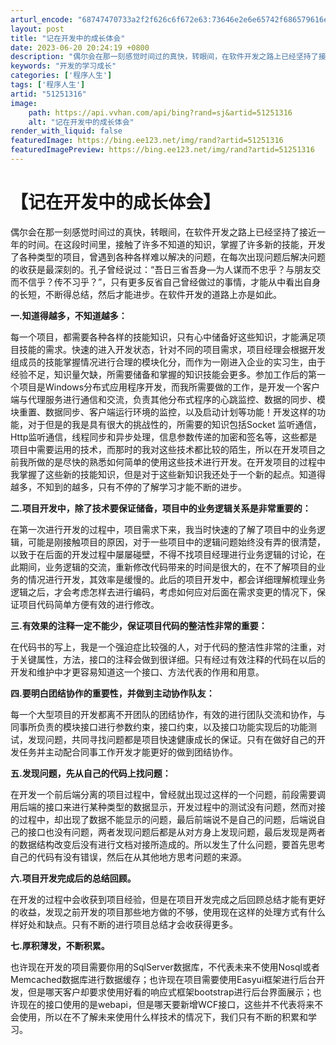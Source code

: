 ```yaml
---
arturl_encode: "68747470733a2f2f626c6f672e63:73646e2e6e65742f686579616e6779695f3139393430373033:2f61727469636c652f64657461696c732f3531323531333136"
layout: post
title: "记在开发中的成长体会"
date: 2023-06-20 20:24:19 +0800
description: "偶尔会在那一刻感觉时间过的真快，转眼间，在软件开发之路上已经坚持了接近一年的时间。在这段时间里面，我"
keywords: "开发的学习成长"
categories: ['程序人生']
tags: ['程序人生']
artid: "51251316"
image:
    path: https://api.vvhan.com/api/bing?rand=sj&artid=51251316
    alt: "记在开发中的成长体会"
render_with_liquid: false
featuredImage: https://bing.ee123.net/img/rand?artid=51251316
featuredImagePreview: https://bing.ee123.net/img/rand?artid=51251316
---
```


# 【记在开发中的成长体会】

偶尔会在那一刻感觉时间过的真快，转眼间，在软件开发之路上已经坚持了接近一年的时间。在这段时间里，接触了许多不知道的知识，掌握了许多新的技能，开发了各种类型的项目，曾遇到各种各样难以解决的问题，在每次出现问题后解决问题的收获是最深刻的。孔子曾经说过：“吾日三省吾身—为人谋而不忠乎？与朋友交而不信乎？传不习乎？”，只有更多反省自己曾经做过的事情，才能从中看出自身的长短，不断得总结，然后才能进步。在软件开发的道路上亦是如此。

**一.知道得越多，不知道越多：**

每一个项目，都需要各种各样的技能知识，只有心中储备好这些知识，才能满足项目技能的需求。快速的进入开发状态，针对不同的项目需求，项目经理会根据开发组成员的技能掌握情况进行合理的模块化分，而作为一刚进入企业的实习生，由于经验不足，知识量欠缺，所需要储备和掌握的知识技能会更多。参加工作后的第一个项目是Windows分布式应用程序开发，而我所需要做的工作，是开发一个客户端与代理服务进行通信和交流，负责其他分布式程序的心跳监控、数据的同步、模块重置、数据同步、客户端运行环境的监控，以及启动计划等功能！开发这样的功能，对于但是的我是具有很大的挑战性的，所需要的知识包括Socket 监听通信，Http监听通信，线程同步和异步处理，信息参数传递的加密和签名等，这些都是项目中需要运用的技术，而那时的我对这些技术都比较的陌生，所以在开发项目之前我所做的是尽快的熟悉如何简单的使用这些技术进行开发。在开发项目的过程中我掌握了这些新的技能知识，但是对于这些新知识我还处于一个新的起点。知道得越多，不知到的越多，只有不停的了解学习才能不断的进步。

**二.项目开发中，除了技术要保证储备，项目中的业务逻辑关系是非常重要的：**

在第一次进行开发的过程中，项目需求下来，我当时快速的了解了项目中的业务逻辑，可能是刚接触项目的原因，对于一些项目中的逻辑问题始终没有弄的很清楚，以致于在后面的开发过程中屡屡碰壁，不得不找项目经理进行业务逻辑的讨论，在此期间，业务逻辑的交流，重新修改代码带来的时间是很大的，在不了解项目的业务的情况进行开发，其效率是缓慢的。此后的项目开发中，都会详细理解梳理业务逻辑之后，才会考虑怎样去进行编码，考虑如何应对后面在需求变更的情况下，保证项目代码简单方便有效的进行修改。

**三.有效果的注释一定不能少，保证项目代码的整洁性非常的重要：**

在代码书的写上，我是一个强迫症比较强的人，对于代码的整洁性非常的注重，对于关键属性，方法，接口的注释会做到很详细。只有经过有效注释的代码在以后的开发和维护中才更容易知道这一个接口、方法代表的作用和用意。

**四.要明白团结协作的重要性，并做到主动协作队友：**

每一个大型项目的开发都离不开团队的团结协作，有效的进行团队交流和协作，与同事所负责的模块接口进行参数约束，接口约束，以及接口功能实现后的功能测试，发现问题，共同寻找问题都是项目快速健康成长的保证。只有在做好自己的开发任务并主动配合同事工作开发才能更好的做到团结协作。

**五.发现问题，先从自己的代码上找问题：**

在开发一个前后端分离的项目过程中，曾经就出现过这样的一个问题，前段需要调用后端的接口来进行某种类型的数据显示，开发过程中的测试没有问题，然而对接的过程中，却出现了数据不能显示的问题，最后前端说不是自己的问题，后端说自己的接口也没有问题，两者发现问题后都是从对方身上发现问题，最后发现是两者的数据结构改变后没有进行文档对接所造成的。所以发生了什么问题，要首先思考自己的代码有没有错误，然后在从其他地方思考问题的来源。

**六.项目开发完成后的总结回顾。**

在开发的过程中会收获到项目经验，但是在项目开发完成之后回顾总结才能有更好的收益，发现之前开发的项目那些地方做的不够，使用现在这样的处理方式有什么样好处和缺点。只有不断的进行项目总结才会收获得更多。

**七.厚积薄发，不断积累。**

也许现在开发的项目需要你用的SqlServer数据库，不代表未来不使用Nosql或者Memcached数据库进行数据缓存；也许现在项目需要使用Easyui框架进行后台开发，但是哪天客户却要求使用好看的响应式框架bootstrap进行后台界面展示；也许现在的接口使用的是webapi，但是哪天要新增WCF接口，这些并不代表将来不会使用，所以在不了解未来使用什么样技术的情况下，我们只有不断的积累和学习。
